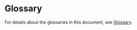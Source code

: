 # **Glossary**<a name="en-us_topic_0047897998"></a>

For details about the glossaries in this document, see  [Glossary](https://docs.otc.t-systems.com/en-us/glossary/index.html).

